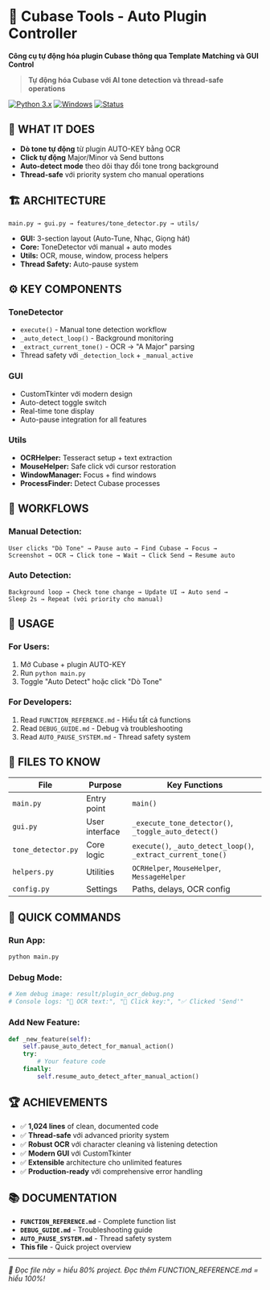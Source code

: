 

# 🎵 Cubase Tools - Auto Plugin Controller

**Công cụ tự động hóa plugin Cubase thông qua Template Matching và GUI Control**

> **Tự động hóa Cubase với AI tone detection và thread-safe operations**

[![Python 3.x](https://img.shields.io/badge/python-3.x-blue.svg)](https://www.python.org/downloads/)
[![Windows](https://img.shields.io/badge/platform-windows-lightgrey.svg)](https://www.microsoft.com/windows)
[![Status](https://img.shields.io/badge/status-production-green.svg)](https://github.com/alienmoew/cubase-tools-py)

## 🎯 **WHAT IT DOES**

- **Dò tone tự động** từ plugin AUTO-KEY bằng OCR
- **Click tự động** Major/Minor và Send buttons
- **Auto-detect mode** theo dõi thay đổi tone trong background
- **Thread-safe** với priority system cho manual operations

## 🏗️ **ARCHITECTURE**

```
main.py → gui.py → features/tone_detector.py → utils/
```

- **GUI:** 3-section layout (Auto-Tune, Nhạc, Giọng hát)
- **Core:** ToneDetector với manual + auto modes
- **Utils:** OCR, mouse, window, process helpers
- **Thread Safety:** Auto-pause system

## ⚙️ **KEY COMPONENTS**

### **ToneDetector**
- `execute()` - Manual tone detection workflow
- `_auto_detect_loop()` - Background monitoring
- `_extract_current_tone()` - OCR → "A Major" parsing
- Thread safety với `_detection_lock` + `_manual_active`

### **GUI**
- CustomTkinter với modern design
- Auto-detect toggle switch
- Real-time tone display
- Auto-pause integration for all features

### **Utils**
- **OCRHelper:** Tesseract setup + text extraction
- **MouseHelper:** Safe click với cursor restoration
- **WindowManager:** Focus + find windows
- **ProcessFinder:** Detect Cubase processes

## 🔄 **WORKFLOWS**

### **Manual Detection:**
```
User clicks "Dò Tone" → Pause auto → Find Cubase → Focus → 
Screenshot → OCR → Click tone → Wait → Click Send → Resume auto
```

### **Auto Detection:**
```
Background loop → Check tone change → Update UI → Auto send → 
Sleep 2s → Repeat (với priority cho manual)
```

## 🚀 **USAGE**

### **For Users:**
1. Mở Cubase + plugin AUTO-KEY
2. Run `python main.py`
3. Toggle "Auto Detect" hoặc click "Dò Tone"

### **For Developers:**
1. Read `FUNCTION_REFERENCE.md` - Hiểu tất cả functions
2. Read `DEBUG_GUIDE.md` - Debug và troubleshooting
3. Read `AUTO_PAUSE_SYSTEM.md` - Thread safety system

## 📂 **FILES TO KNOW**

| **File** | **Purpose** | **Key Functions** |
|----------|-------------|-------------------|
| `main.py` | Entry point | `main()` |
| `gui.py` | User interface | `_execute_tone_detector()`, `_toggle_auto_detect()` |
| `tone_detector.py` | Core logic | `execute()`, `_auto_detect_loop()`, `_extract_current_tone()` |
| `helpers.py` | Utilities | `OCRHelper`, `MouseHelper`, `MessageHelper` |
| `config.py` | Settings | Paths, delays, OCR config |

## 🔧 **QUICK COMMANDS**

### **Run App:**
```bash
python main.py
```

### **Debug Mode:**
```python
# Xem debug image: result/plugin_ocr_debug.png
# Console logs: "📜 OCR text:", "🎹 Click key:", "✅ Clicked 'Send'"
```

### **Add New Feature:**
```python
def _new_feature(self):
    self.pause_auto_detect_for_manual_action()
    try:
        # Your feature code
    finally:
        self.resume_auto_detect_after_manual_action()
```

## 🏆 **ACHIEVEMENTS**

- ✅ **1,024 lines** of clean, documented code
- ✅ **Thread-safe** với advanced priority system
- ✅ **Robust OCR** với character cleaning và listening detection
- ✅ **Modern GUI** với CustomTkinter
- ✅ **Extensible** architecture cho unlimited features
- ✅ **Production-ready** với comprehensive error handling

## 📚 **DOCUMENTATION**

- **`FUNCTION_REFERENCE.md`** - Complete function list
- **`DEBUG_GUIDE.md`** - Troubleshooting guide
- **`AUTO_PAUSE_SYSTEM.md`** - Thread safety system
- **This file** - Quick project overview

---

*🎯 Đọc file này = hiểu 80% project. Đọc thêm FUNCTION_REFERENCE.md = hiểu 100%!*
